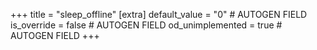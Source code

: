 +++
title = "sleep_offline"
[extra]
default_value = "0" # AUTOGEN FIELD
is_override = false # AUTOGEN FIELD
od_unimplemented = true # AUTOGEN FIELD
+++